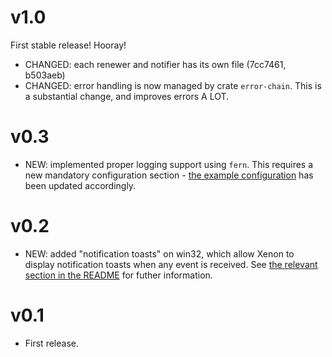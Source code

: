 # v1.0

First stable release! Hooray!

- CHANGED: each renewer and notifier has its own file (7cc7461, b503aeb)
- CHANGED: error handling is now managed by crate `error-chain`. This is a substantial change,
  and improves errors A LOT.

# v0.3

- NEW: implemented proper logging support using `fern`. This requires a new mandatory configuration
  section - [the example configuration](config.example.toml) has been updated accordingly.

# v0.2

- NEW: added "notification toasts" on win32, which allow Xenon to display notification toasts
  when any event is received. See
  [the relevant section in the README](README.md#notification-toasts) for futher information.

# v0.1

- First release.
